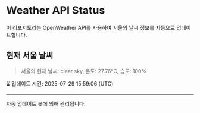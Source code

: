 
# Weather API Status

이 리포지토리는 OpenWeather API를 사용하여 서울의 날씨 정보를 자동으로 업데이트합니다.

## 현재 서울 날씨
> 서울의 현재 날씨: clear sky, 온도: 27.76°C, 습도: 100%

⏳ 업데이트 시간: 2025-07-29 15:59:06 (UTC)

---
자동 업데이트 봇에 의해 관리됩니다.
